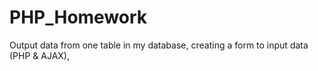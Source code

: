 # PHP_Homework
Output data from one table in my database, creating a form to input data (PHP &amp; AJAX),
